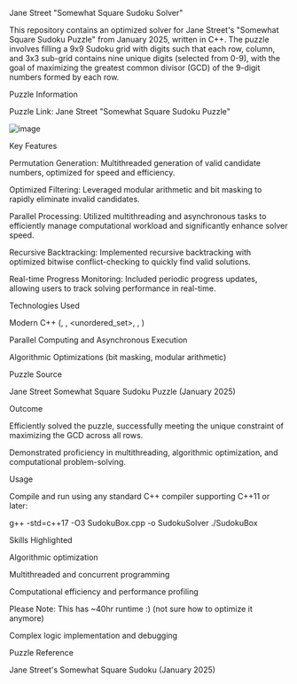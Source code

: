 Jane Street "Somewhat Square Sudoku Solver"

This repository contains an optimized solver for Jane Street's "Somewhat Square Sudoku Puzzle" from January 2025, written in C++. The puzzle involves filling a 9x9 Sudoku grid with digits such that each row, column, and 3x3 sub-grid contains nine unique digits (selected from 0-9), with the goal of maximizing the greatest common divisor (GCD) of the 9-digit numbers formed by each row.

Puzzle Information

Puzzle Link: Jane Street "Somewhat Square Sudoku Puzzle"

 ![image](https://github.com/user-attachments/assets/d9f201c5-1540-44af-9345-27298fc36dcd)


Key Features

Permutation Generation: Multithreaded generation of valid candidate numbers, optimized for speed and efficiency.

Optimized Filtering: Leveraged modular arithmetic and bit masking to rapidly eliminate invalid candidates.

Parallel Processing: Utilized multithreading and asynchronous tasks to efficiently manage computational workload and significantly enhance solver speed.

Recursive Backtracking: Implemented recursive backtracking with optimized bitwise conflict-checking to quickly find valid solutions.

Real-time Progress Monitoring: Included periodic progress updates, allowing users to track solving performance in real-time.

Technologies Used

Modern C++ (<thread>, <mutex>, <unordered_set>, <chrono>, <bitset>)

Parallel Computing and Asynchronous Execution

Algorithmic Optimizations (bit masking, modular arithmetic)

Puzzle Source

Jane Street Somewhat Square Sudoku Puzzle (January 2025)

Outcome

Efficiently solved the puzzle, successfully meeting the unique constraint of maximizing the GCD across all rows.

Demonstrated proficiency in multithreading, algorithmic optimization, and computational problem-solving.

Usage

Compile and run using any standard C++ compiler supporting C++11 or later:

g++ -std=c++17 -O3 SudokuBox.cpp -o SudokuSolver
./SudokuBox

Skills Highlighted

Algorithmic optimization

Multithreaded and concurrent programming

Computational efficiency and performance profiling

Please Note: This has ~40hr runtime :) (not sure how to optimize it anymore)

Complex logic implementation and debugging

Puzzle Reference

Jane Street's Somewhat Square Sudoku (January 2025)
